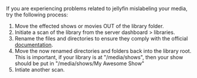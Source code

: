 If you are experiencing problems related to jellyfin mislabeling your media, try the following process:
1. Move the effected shows or movies OUT of the library folder.
2. Initiate a scan of the library from the server dashboard > libraries.
3. Rename the files and directories to ensure they comply with the official [documentation](https://jellyfin.org/docs/general/server/media/movies).
4. Move the now renamed directories and folders back into the library root. This is important, if your library is at "/media/shows", then your show should be put in "/media/shows/My Awesome Show"
5. Intiate another scan.
